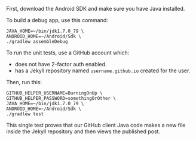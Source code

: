 First, download the Android SDK and make sure you have Java installed.

To build a debug app, use this command:

```
JAVA_HOME=~/bin/jdk1.7.0_79 \
ANDROID_HOME=~/Android/Sdk \
./gradlew assembleDebug
```

To run the unit tests, use a GitHub account which:

* does not have 2-factor auth enabled.
* has a Jekyll repository named `username.github.io` created for the user.

Then, run this:

```
GITHUB_HELPER_USERNAME=BurningOnUp \
GITHUB_HELPER_PASSWORD=somethingOrOther \
JAVA_HOME=~/bin/jdk1.7.0_79 \
ANDROID_HOME=~/Android/Sdk \
./gradlew test
```

This single test proves that our GitHub client Java code makes a new file inside the Jekyll repository
and then views the published post.
